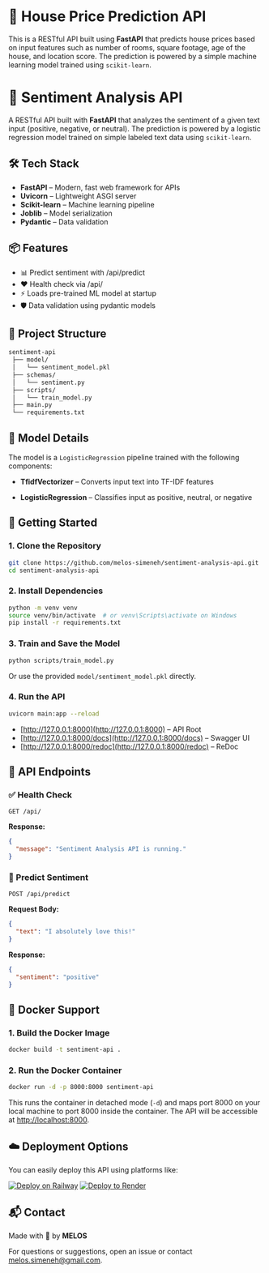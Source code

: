 # 🏡 House Price Prediction API

This is a RESTful API built using **FastAPI** that predicts house prices based on input features such as number of rooms, square footage, age of the house, and location score. The prediction is powered by a simple machine learning model trained using `scikit-learn`.

# 💬 Sentiment Analysis API

A RESTful API built with **FastAPI** that analyzes the sentiment of a given text input (positive, negative, or neutral). The prediction is powered by a logistic regression model trained on simple labeled text data using `scikit-learn`.

## 🛠️ Tech Stack

- **FastAPI** – Modern, fast web framework for APIs
- **Uvicorn** – Lightweight ASGI server
- **Scikit-learn** – Machine learning pipeline
- **Joblib** – Model serialization
- **Pydantic** – Data validation

## 📦 Features

- 📊 Predict sentiment with /api/predict
- ❤️ Health check via /api/
- ⚡ Loads pre-trained ML model at startup
- 🛡️ Data validation using pydantic models

## 🧩 Project Structure

```bash
sentiment-api
 ├── model/
 │   └── sentiment_model.pkl
 ├── schemas/
 │   └── sentiment.py
 ├── scripts/
 │   └── train_model.py
 ├── main.py
 └── requirements.txt
```

## 🧠 Model Details

The model is a `LogisticRegression` pipeline trained with the following components:

- **TfidfVectorizer** – Converts input text into TF-IDF features

- **LogisticRegression** – Classifies input as positive, neutral, or negative

## 🚀 Getting Started

### 1. Clone the Repository

```bash
git clone https://github.com/melos-simeneh/sentiment-analysis-api.git
cd sentiment-analysis-api
```

### 2. Install Dependencies

```bash
python -m venv venv
source venv/bin/activate  # or venv\Scripts\activate on Windows
pip install -r requirements.txt
```

### 3. Train and Save the Model

```bash
python scripts/train_model.py
```

Or use the provided `model/sentiment_model.pkl` directly.

### 4. Run the API

```bash
uvicorn main:app --reload
```

- [http://127.0.0.1:8000](http://127.0.0.1:8000) – API Root
- [http://127.0.0.1:8000/docs](http://127.0.0.1:8000/docs) – Swagger UI
- [http://127.0.0.1:8000/redoc](http://127.0.0.1:8000/redoc) – ReDoc

## 📮 API Endpoints

### ✅ Health Check

```http
GET /api/
```

**Response:**

```json
{
  "message": "Sentiment Analysis API is running."
}
```

### 🎯 Predict Sentiment

```http
POST /api/predict
```

**Request Body:**

```json
{
  "text": "I absolutely love this!"
}
```

**Response:**

```json
{
  "sentiment": "positive"
}
```

## 🐳 Docker Support

### 1. Build the Docker Image

```bash
docker build -t sentiment-api .
```

### 2. Run the Docker Container

```bash
docker run -d -p 8000:8000 sentiment-api
```

This runs the container in detached mode (`-d`) and maps port 8000 on your local machine to port 8000 inside the container. The API will be accessible at [http://localhost:8000](http://localhost:8000).

## ☁️ Deployment Options

You can easily deploy this API using platforms like:

[![Deploy on Railway](https://img.shields.io/badge/Deploy_to-Railway-0B0D0E?style=for-the-badge&logo=railway&logoColor=white)](https://railway.app/new/template?template=https://github.com/melos-simeneh/sentiment-analysis-api)
[![Deploy to Render](https://img.shields.io/badge/Deploy_to-Render-46E3B7?style=for-the-badge&logo=render&logoColor=white)](https://render.com/deploy?repo=https://github.com/melos-simeneh/sentiment-analysis-api)

## 📬 Contact

Made with 💚 by **MELOS**

For questions or suggestions, open an issue or contact [melos.simeneh@gmail.com](mailto:melos.simeneh@gmail.com).
